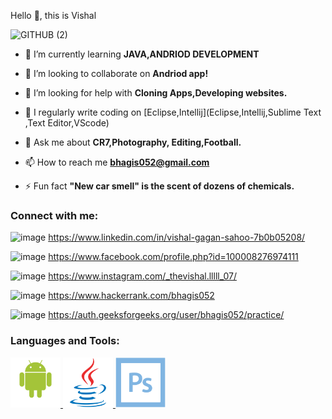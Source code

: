  Hello  👋, this is Vishal
 

![GITHUB (2)](https://user-images.githubusercontent.com/78494000/119272064-e06b4080-bc21-11eb-83aa-06479cc1b79d.jpg)



- 🌱 I’m currently learning **JAVA,ANDRIOD DEVELOPMENT**

- 👯 I’m looking to collaborate on **Andriod app!**

- 🤝 I’m looking for help with **Cloning Apps,Developing websites.**

- 📝 I regularly write coding on [Eclipse,Intellij](Eclipse,Intellij,Sublime Text ,Text Editor,VScode)

- 💬 Ask me about **CR7,Photography, Editing,Football.** 

- 📫 How to reach me **bhagis052@gmail.com**

- ⚡ Fun fact **"New car smell" is the scent of dozens of chemicals.**

<h3 align="left">Connect with me:</h3>
<p align="left">

 ![image](https://user-images.githubusercontent.com/78494000/119272267-c67e2d80-bc22-11eb-84eb-d57c7c7d4175.png)
<https://www.linkedin.com/in/vishal-gagan-sahoo-7b0b05208/>

![image](https://user-images.githubusercontent.com/78494000/119272279-d0a02c00-bc22-11eb-9c8c-6b2ebe12f65c.png)
<https://www.facebook.com/profile.php?id=100008276974111>

 ![image](https://user-images.githubusercontent.com/78494000/119272297-e0b80b80-bc22-11eb-9c0b-160e35476884.png)
<https://www.instagram.com/_thevishal.lllll_07/>

 ![image](https://user-images.githubusercontent.com/78494000/119272322-fa595300-bc22-11eb-9bf7-3420be62b6cf.png)
<https://www.hackerrank.com/bhagis052>

![image](https://user-images.githubusercontent.com/78494000/119272228-9d5d9d00-bc22-11eb-9f9f-343387ae3769.png)
 <https://auth.geeksforgeeks.org/user/bhagis052/practice/>
</p>

<h3 align="left">Languages and Tools:</h3>
<p align="left"> <a href="https://developer.android.com" target="_blank"> <img src="https://raw.githubusercontent.com/devicons/devicon/master/icons/android/android-original-wordmark.svg" alt="android" width="80" height="80"/> 
 </a>        
 <a href="https://www.java.com" target="_blank"> <img src="https://raw.githubusercontent.com/devicons/devicon/master/icons/java/java-original.svg" alt="java" width="80" height="80"/> 
 </a> 
 <a href="https://www.photoshop.com/en" target="_blank"> <img src="https://raw.githubusercontent.com/devicons/devicon/master/icons/photoshop/photoshop-line.svg" alt="photoshop" width="80" height=80"/> </a> </p>


